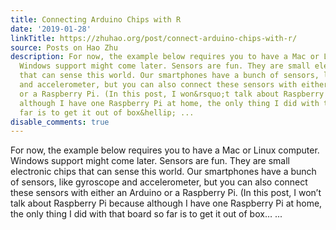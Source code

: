 ```yaml
---
title: Connecting Arduino Chips with R
date: '2019-01-28'
linkTitle: https://zhuhao.org/post/connect-arduino-chips-with-r/
source: Posts on Hao Zhu
description: For now, the example below requires you to have a Mac or Linux computer.
  Windows support might come later. Sensors are fun. They are small electronic chips
  that can sense this world. Our smartphones have a bunch of sensors, like gyroscope
  and accelerometer, but you can also connect these sensors with either an Arduino
  or a Raspberry Pi. (In this post, I won&rsquo;t talk about Raspberry Pi because
  although I have one Raspberry Pi at home, the only thing I did with that board so
  far is to get it out of box&hellip; ...
disable_comments: true
---
```

For now, the example below requires you to have a Mac or Linux computer. Windows support might come later. Sensors are fun. They are small electronic chips that can sense this world. Our smartphones have a bunch of sensors, like gyroscope and accelerometer, but you can also connect these sensors with either an Arduino or a Raspberry Pi. (In this post, I won&rsquo;t talk about Raspberry Pi because although I have one Raspberry Pi at home, the only thing I did with that board so far is to get it out of box&hellip; ...